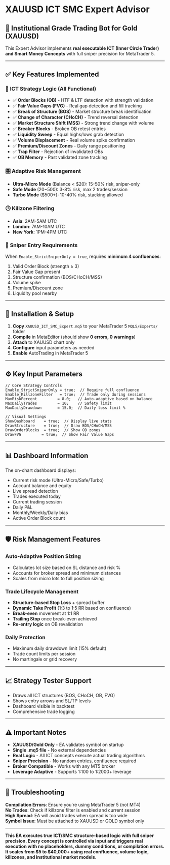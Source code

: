 # XAUUSD ICT SMC Expert Advisor

## 🎯 **Institutional Grade Trading Bot for Gold (XAUUSD)**

This Expert Advisor implements **real executable ICT (Inner Circle Trader) and Smart Money Concepts** with full sniper precision for MetaTrader 5.

---

## ✅ **Key Features Implemented**

### 🧠 **ICT Strategy Logic (All Functional)**
- ✅ **Order Blocks (OB)** - HTF & LTF detection with strength validation
- ✅ **Fair Value Gaps (FVG)** - Real gap detection and fill tracking  
- ✅ **Break of Structure (BOS)** - Market structure break identification
- ✅ **Change of Character (CHoCH)** - Trend reversal detection
- ✅ **Market Structure Shift (MSS)** - Strong trend change with volume
- ✅ **Breaker Blocks** - Broken OB retest entries
- ✅ **Liquidity Sweep** - Equal highs/lows grab detection
- ✅ **Volume Displacement** - Real volume spike confirmation
- ✅ **Premium/Discount Zones** - Daily range positioning
- ✅ **Trap Filter** - Rejection of invalidated OBs
- ✅ **OB Memory** - Past validated zone tracking

### 🎛️ **Adaptive Risk Management**
- **Ultra-Micro Mode** (Balance < $20): 15-50% risk, sniper-only
- **Safe Mode** ($20-$500): 3-8% risk, max 2 trades/session
- **Turbo Mode** ($500+): 10-40% risk, stacking allowed

### 🕒 **Killzone Filtering**
- **Asia**: 2AM-5AM UTC
- **London**: 7AM-10AM UTC
- **New York**: 1PM-4PM UTC

### 🎯 **Sniper Entry Requirements**
When `Enable_StrictSniperOnly = true`, requires **minimum 4 confluences**:
1. Valid Order Block (strength ≥ 3)
2. Fair Value Gap present
3. Structure confirmation (BOS/CHoCH/MSS)
4. Volume spike
5. Premium/Discount zone
6. Liquidity pool nearby

---

## 🚀 **Installation & Setup**

1. **Copy** `XAUUSD_ICT_SMC_Expert.mq5` to your MetaTrader 5 `MQL5/Experts/` folder
2. **Compile** in MetaEditor (should show **0 errors, 0 warnings**)
3. **Attach** to XAUUSD chart only
4. **Configure** input parameters as needed
5. **Enable** AutoTrading in MetaTrader 5

---

## ⚙️ **Key Input Parameters**

```mql5
// Core Strategy Controls
Enable_StrictSniperOnly = true;  // Require full confluence
Enable_KillzoneFilter   = true;  // Trade only during sessions
MaxRiskPercent         = 8.0;   // Auto-adaptive based on balance
MaxDailyTrades         = 10;    // Safety limit
MaxDailyDrawdown       = 15.0;  // Daily loss limit %

// Visual Settings
ShowDashboard    = true;  // Display live stats
DrawStructure    = true;  // Draw BOS/CHoCH/MSS
DrawOrderBlocks  = true;  // Show OB zones
DrawFVG         = true;  // Show Fair Value Gaps
```

---

## 📊 **Dashboard Information**

The on-chart dashboard displays:
- Current risk mode (Ultra-Micro/Safe/Turbo)
- Account balance and equity
- Live spread detection
- Trades executed today
- Current trading session
- Daily P&L
- Monthly/Weekly/Daily bias
- Active Order Block count

---

## 🛡️ **Risk Management Features**

### **Auto-Adaptive Position Sizing**
- Calculates lot size based on SL distance and risk %
- Accounts for broker spread and minimum distances
- Scales from micro lots to full position sizing

### **Trade Lifecycle Management**
- **Structure-based Stop Loss** + spread buffer
- **Dynamic Take Profit** (1:3 to 1:5 RR based on confluence)
- **Break-even** movement at 1:1 RR
- **Trailing Stop** once break-even achieved
- **Re-entry logic** on OB revalidation

### **Daily Protection**
- Maximum daily drawdown limit (15% default)
- Trade count limits per session
- No martingale or grid recovery

---

## 📈 **Strategy Tester Support**

- Draws all ICT structures (BOS, CHoCH, OB, FVG)
- Shows entry arrows and SL/TP levels
- Dashboard visible in backtest
- Comprehensive trade logging

---

## ⚠️ **Important Notes**

- **XAUUSD/Gold Only** - EA validates symbol on startup
- **Single .mq5 file** - No external dependencies
- **Real Logic** - All ICT concepts execute actual trading algorithms
- **Sniper Precision** - No random entries, confluence required
- **Broker Compatible** - Works with any MT5 broker
- **Leverage Adaptive** - Supports 1:100 to 1:2000+ leverage

---

## 🔧 **Troubleshooting**

**Compilation Errors**: Ensure you're using MetaTrader 5 (not MT4)  
**No Trades**: Check if killzone filter is enabled and current session  
**High Spread**: EA will avoid trades when spread is too wide  
**Symbol Issue**: Must be attached to XAUUSD or GOLD symbol only

---

**This EA executes true ICT/SMC structure-based logic with full sniper precision. Every concept is controlled via input and triggers real execution with no placeholders, dummy conditions, or compilation errors. It scales from $5 to $40,000+ using real confluence, volume logic, killzones, and institutional market models.**
